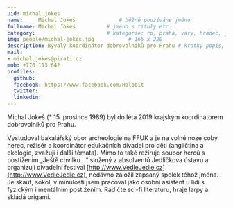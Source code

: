```yaml
---
uid: michal.jokes
name:     Michal Jokeš      		# běžně používáné jméno
fullname: Michal Jokeš  		# jméno s tituly etc.
category:                 		# kategorie: rp, praha, vary, hradec, jmk, senat
img: people/michal-jokes.jpg           # 165 x 220
description: Bývalý koordinátor dobrovolníků pro Prahu # kratký popis, max 160 znaků
mail:
- michal.jokes@pirati.cz
mob: +770 113 642
profiles:
  github:
  facebook: https://www.facebook.com/Holobit
  twitter:
  linkedin:
---
```



Michal Jokeš (* 15. prosince 1989) byl do léta 2019 krajským koordinátorem dobrovolníků pro Prahu. 

Vystudoval bakalářský obor archeologie na FFUK a je na volné noze coby herec, režisér a koordinátor edukačních divadel pro děti (angličtina a ekologie, zvažuji i další témata). Mimo to také režíruje soubor herců s postižením „Ještě chvilku…“ složený z absolventů Jedličkova ústavu a organizuji divadelní festival [http://www.VedleJedle.cz](http://www.VedleJedle.cz), nedávno založil zapsaný spolek téhož jména. Je skaut, sokol, v minulosti jsem pracoval jako osobní asistent u lidí s fyzickým i mentálním postižením. Rád čte sci-fi literaturu, hraje larpy a skládá origami.
